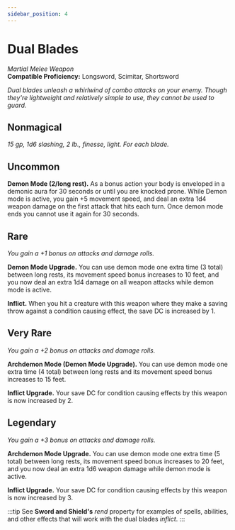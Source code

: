 ```yaml
---
sidebar_position: 4
---
```


# Dual Blades

*Martial Melee Weapon*  
**Compatible Proficiency:** Longsword, Scimitar, Shortsword

*Dual blades unleash a whirlwind of combo attacks on your enemy. Though they're lightweight and relatively simple to use, they cannot be used to guard.*

## Nonmagical

*15 gp, 1d6 slashing, 2 lb., finesse, light. For each blade.*

## Uncommon

**Demon Mode (2/long rest).** As a bonus action your body is enveloped in a demonic aura for 30 seconds or until you are knocked prone. While Demon mode is active, you gain +5 movement speed, and deal an extra 1d4 weapon damage on the first attack that hits each turn. Once demon mode ends you cannot use it again for 30 seconds.

## Rare

*You gain a +1 bonus on attacks and damage rolls.*

**Demon Mode Upgrade.** You can use demon mode one extra time (3 total) between long rests, its movement speed bonus increases to 10 feet, and you now deal an extra 1d4 damage on all weapon attacks while demon mode is active.

**Inflict.** When you hit a creature with this weapon where they make a saving throw against a condition causing effect, the save DC is increased by 1.

## Very Rare

*You gain a +2 bonus on attacks and damage rolls.*

**Archdemon Mode (Demon Mode Upgrade).** You can use demon mode one extra time (4 total) between long rests and its movement speed bonus increases to 15 feet.

**Inflict Upgrade.** Your save DC for condition causing effects by this weapon is now increased by 2.

## Legendary

*You gain a +3 bonus on attacks and damage rolls.*

**Archdemon Mode Upgrade.** You can use demon mode one extra time (5 total) between long rests, its movement speed bonus increases to 20 feet, and you now deal an extra 1d6 weapon damage while demon mode is active.

**Inflict Upgrade.** Your save DC for condition causing effects by this weapon is now increased by 3.

:::tip
See **Sword and Shield's** *rend* property for examples of spells, abilities, and other effects that will work with the dual blades *inflict*.
:::
